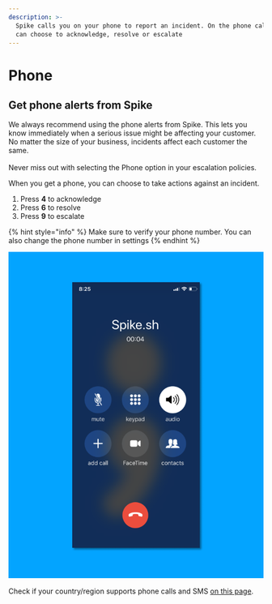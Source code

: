 ```yaml
---
description: >-
  Spike calls you on your phone to report an incident. On the phone call, you
  can choose to acknowledge, resolve or escalate
---
```


# Phone

## Get phone alerts from Spike

We always recommend using the phone alerts from Spike. This lets you know immediately when a serious issue might be affecting your customer. No matter the size of your business, incidents affect each customer the same. \
\
Never miss out with selecting the Phone option in your escalation policies. 

When you get a phone, you can choose to take actions against an incident. 

1. Press **4** to acknowledge 
2. Press **6** to resolve 
3. Press **9** to escalate

{% hint style="info" %}
Make sure to verify your phone number. You can also change the phone number in settings
{% endhint %}

![Phone alerts from Spike](<../.gitbook/assets/image (2).png>)

Check if your country/region supports phone calls and SMS [on this page](https://app.spike.sh/geo-permissions).
